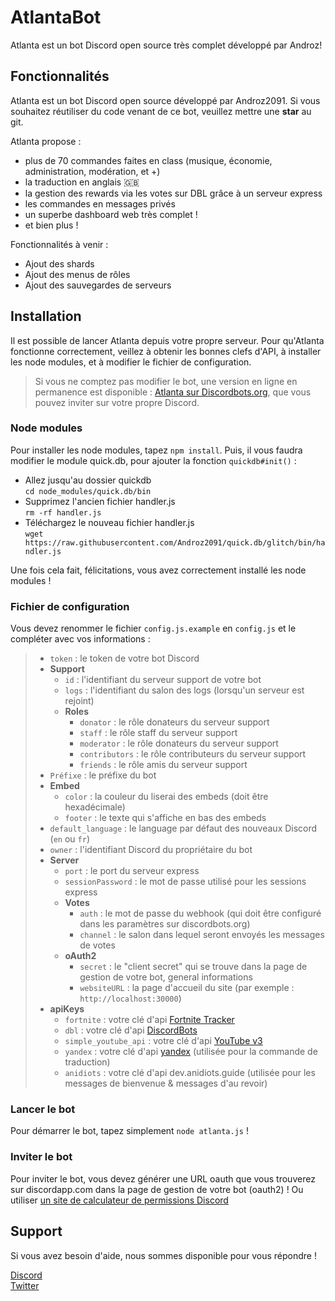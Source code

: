 # AtlantaBot

Atlanta est un bot Discord open source très complet développé par Androz!

## Fonctionnalités

Atlanta est un bot Discord open source développé par Androz2091. Si vous souhaitez réutiliser du code venant de ce bot, veuillez mettre une **star** au git.

Atlanta propose :

- plus de 70 commandes faites en class (musique, économie, administration, modération, et +)
- la traduction en anglais 🇬🇧
- la gestion des rewards via les votes sur DBL grâce à un serveur express
- les commandes en messages privés
- un superbe dashboard web très complet !
- et bien plus !

Fonctionnalités à venir :

- Ajout des shards
- Ajout des menus de rôles
- Ajout des sauvegardes de serveurs

## Installation

Il est possible de lancer Atlanta depuis votre propre serveur. Pour qu'Atlanta fonctionne correctement, veillez à obtenir les bonnes clefs d'API, à installer les node modules, et à modifier le fichier de configuration.

> Si vous ne comptez pas modifier le bot, une version en ligne en permanence est disponible : [Atlanta sur Discordbots.org](https://discordbots.org/bot/557445719892688897), que vous pouvez inviter sur votre propre Discord.

### Node modules

Pour installer les node modules, tapez `npm install`. Puis, il vous faudra modifier le module quick.db, pour ajouter la fonction `quickdb#init()` :

- Allez jusqu'au dossier quickdb  
 `cd node_modules/quick.db/bin`
- Supprimez l'ancien fichier handler.js  
`rm -rf handler.js`
- Téléchargez le nouveau fichier handler.js  
`wget https://raw.githubusercontent.com/Androz2091/quick.db/glitch/bin/handler.js`

Une fois cela fait, félicitations, vous avez correctement installé les node modules !

### Fichier de configuration

Vous devez renommer le fichier `config.js.example` en `config.js` et le compléter avec vos informations :

> - `token` : le token de votre bot Discord
> - **Support**
>   - `id` : l'identifiant du serveur support de votre bot
>   - `logs` : l'identifiant du salon des logs (lorsqu'un serveur est rejoint)
>   - **Roles**
>       - `donator` : le rôle donateurs du serveur support
>       - `staff` : le rôle staff du serveur support
>       - `moderator` : le rôle donateurs du serveur support
>       - `contributors` : le rôle contributeurs du serveur support
>       - `friends` : le rôle amis du serveur support
> - `Préfixe` : le préfixe du bot
> - **Embed**
>   - `color` : la couleur du liserai des embeds (doit être hexadécimale)
>   - `footer` : le texte qui s'affiche en bas des embeds
> - `default_language` : le language par défaut des nouveaux Discord (`en` ou `fr`)
> - `owner` : l'identifiant Discord du propriétaire du bot
> - **Server**
>   - `port` : le port du serveur express
>   - `sessionPassword` : le mot de passe utilisé pour les sessions express
>   - **Votes**
>       - `auth` : le mot de passe du webhook (qui doit être configuré dans les paramètres sur discordbots.org)
>       - `channel` : le salon dans lequel seront envoyés les messages de votes
>   - **oAuth2**
>       - `secret` : le "client secret" qui se trouve dans la page de gestion de votre bot, general informations
>       - `websiteURL` : la page d'accueil du site (par exemple : `http://localhost:30000`)
> - **apiKeys**
>   - `fortnite` : votre clé d'api [Fortnite Tracker](https://fortnitetracker.com/site-api)
>   - `dbl` : votre clé d'api [DiscordBots](https://discordbots.org/api/docs#mybots)
>   - `simple_youtube_api` : votre clé d'api [YouTube v3](https://console.developers.google.com)
>   - `yandex` : votre clé d'api [yandex](https://passport.yandex.com/auth?retpath=https://tech.yandex.com/translate/) (utilisée pour la commande de traduction)
>   - `anidiots` : votre clé d'api dev.anidiots.guide (utilisée pour les messages de bienvenue & messages d'au revoir)

### Lancer le bot

Pour démarrer le bot, tapez simplement `node atlanta.js` !

### Inviter le bot

Pour inviter le bot, vous devez générer une URL oauth que vous trouverez sur discordapp.com dans la page de gestion de votre bot (oauth2) !
Ou utiliser [un site de calculateur de permissions Discord](https://finitereality.github.io/permissions-calculator/?v=0)

## Support

Si vous avez besoin d'aide, nous sommes disponible pour vous répondre !

[Discord](https://discordapp.com/invite/Ntv5bJR)  
[Twitter](https://twitter.com/AtlantaBot)